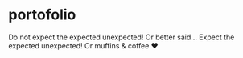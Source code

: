 # portofolio

Do not expect the expected unexpected!
    Or better said...
        Expect the expected unexpected!
Or muffins & coffee ♥
<!-- 
OK, maybe last time I forgot to add some updates here, it happens even with the best of us...
Sadly...
Anyway, at least on macOS the dark mode based on system settings works (so far and at least on live server, let's see after production version goes online on GitHub, so I can test mobile as well).
 -->

<!-- 
Okidoki, so I managed to implement the dark mode buttons and also the script for it, should work fine for sys dark mode as well...
For today, i guess thats enough...
 -->